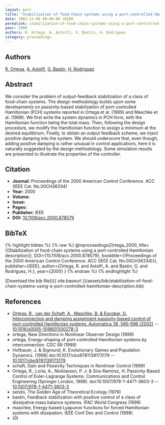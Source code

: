```yaml
---
layout: post
title: "Stabilization of food-chain systems using a port-controlled Hamiltonian description"
date: 2002-11-08 00:00:00 +0100
permalink: stabilization-of-food-chain-systems-using-a-port-controlled-hamiltonian-description
year: 2000
authors: R. Ortega, A. Astolfi, G. Bastin, H. Rodriguez
category: proceedings
---
```

 
## Authors
[R. Ortega](authors/romeo-ortega), [A. Astolfi](authors/alessandro-astolfi), [G. Bastin](authors/g-bastin), [H. Rodriguez](authors/hugo-rodriguez)
 
## Abstract
We consider the problem of output-feedback stabilization of a class of food-chain systems. The design methodology builds upon some developments on passivity-based stabilization of port-controlled Hamiltonian (PCH) systems reported in Ortega et al. (1999) and Maschke et al. (1998). We first write the system dynamics in PCH form, with the Hamiltonian function being the total mass. Then, following the design procedure, we modify the Hamiltonian function to assign a minimum at the desired equilibrium. Finally, to obtain an output feedback scheme, we inject positive damping into the system. We should underscore that, even though, adding positive damping is rather unusual in control applications, here it is naturally suggested by the design methodology. Some simulation results are presented to illustrate the properties of the controller.
 
## Citation
- **Journal:** Proceedings of the 2000 American Control Conference. ACC (IEEE Cat. No.00CH36334)
- **Year:** 2000
- **Volume:** 
- **Issue:** 
- **Pages:** 
- **Publisher:** IEEE
- **DOI:** [10.1109/acc.2000.878579](https://doi.org/10.1109/acc.2000.878579)
 
## BibTeX
{% highlight bibtex %}
{% raw %}
@inproceedings{Ortega_2000,
  title={{Stabilization of food-chain systems using a port-controlled Hamiltonian description}},
  DOI={10.1109/acc.2000.878579},
  booktitle={{Proceedings of the 2000 American Control Conference. ACC (IEEE Cat. No.00CH36334)}},
  publisher={IEEE},
  author={Ortega, R. and Astolfi, A. and Bastin, G. and Rodriguez, H.},
  year={2000}
}
{% endraw %}
{% endhighlight %}
 
[Download the bib file]({{ site.baseurl }}/assets/bib/stabilization-of-food-chain-systems-using-a-port-controlled-hamiltonian-description.bib)
 
## References
- [Ortega, R., van der Schaft, A., Maschke, B. & Escobar, G. Interconnection and damping assignment passivity-based control of port-controlled Hamiltonian systems. Automatica 38, 585–596 (2002)](interconnection-and-damping-assignment-passivity-based-control-of-port-controlled-hamiltonian-systems) -- [10.1016/s0005-1098(01)00278-3](https://doi.org/10.1016/s0005-1098(01)00278-3)
- ortega, New Directions in Nonlinear Observer Design (1999)
- ortega, Energy-shaping of port-controlled Hamiltonian systems by interconnection. CDC 99 (1999)
- Hofbauer, J. & Sigmund, K. Evolutionary Games and Population Dynamics. (1998) doi:10.1017/cbo9781139173179 -- [10.1017/cbo9781139173179](https://doi.org/10.1017/cbo9781139173179)
- schaft, Gain and Passivity Techniques in Nonlinear Control (1999)
- Ortega, R., Loría, A., Nicklasson, P. J. & Sira-Ramírez, H. Passivity-Based Control of Euler-Lagrange Systems. Communications and Control Engineering (Springer London, 1998). doi:10.1007/978-1-4471-3603-3 -- [10.1007/978-1-4471-3603-3](https://doi.org/10.1007/978-1-4471-3603-3)
- sendo, The Golden Age of Theoretical Ecology (1978)
- bastin, Feedback stabilization with positive control of a class of dissipative mass balance systems. IFAC World Congress (1999)
- maschke, Energy-based Lyapunov functions for forced Hamiltonian systems with dissipation. IEEE Conf Dec and Control (1998)
- (0)

